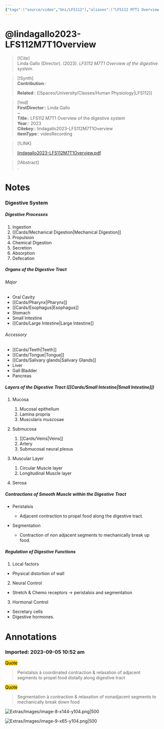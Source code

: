 ```yaml
---
{"tags":["source/video","Uni/LFS112"],"aliases":["LFS112 M7T1 Overview of the digestive system"],"dg-publish":true,"Status":"Watched","Priority":"High","permalink":"/sources/video/lindagallo2023-lfs-112-m7-t1-overview/","dgPassFrontmatter":true}
---
```


# @lindagallo2023-LFS112M7T1Overview

> [!Cite]  
> Linda Gallo (Director). (2023). _LFS112 M7T1 Overview of the digestive system_.  
  
>[!Synth]  
>**Contribution**::  
>  
>**Related**:: [[Spaces/University/Classes/Human Physiology\|LFS112]]
>  
  
>[!md]  
> **FirstDirector**:: Linda Gallo  
~  
> **Title**:: LFS112 M7T1 Overview of the digestive system  
> **Year**:: 2023  
> **Citekey**:: lindagallo2023-LFS112M7T1Overview  
> **itemType**:: videoRecording  
  
> [!LINK]  
>  
> [lindagallo2023-LFS112M7T1Overview.pdf](file:///Users/nathanmaxwell/Zotero/storage/CKEENUFH/lindagallo2023-LFS112M7T1Overview.pdf).  
  
> [!Abstract]  
>.  
>  
# Notes  
### Digestive System

##### Digestive Processes

1. Ingestion
2. [[Cards/Mechanical Digestion\|Mechanical Digestion]]
3. Propulsion
4. Chemical Digestion
5. Secretion
6. Absorption
7. Defecation

##### Organs of the Digestive Tract

###### Major

- Oral Cavity
- [[Cards/Pharynx\|Pharynx]]
- [[Cards/Esophagus\|Esophagus]]
- Stomach
- Small Intestine
- [[Cards/Large Intestine\|Large Intestine]]

###### Accessory

- [[Cards/Teeth\|Teeth]]
- [[Cards/Tongue\|Tongue]]
- [[Cards/Salivary glands\|Salivary Glands]]
- Liver
- Gall Bladder
- Pancreas

##### Layers of the Digestive Tract ([[Cards/Small Intestine\|Small Intestine]])

1. Mucosa
    
    1. Mucosal epithellum
    2. Lamina propria
    3. Muscularis muscosae
2. Submucosa
    
    1. [[Cards/Veins\|Veins]]
    2. Artery
    3. Submucosal neural plexus
3. Muscular Layer
    
    1. Circular Muscle layer
    2. Longitudinal Muscle layer
4. Serosa

##### Contractions of Smooth Muscle within the Digestive Tract

- Peristalsis
    
    - Adjacent contraction to propel food along the digestive tract.
- Segmentation
    
    - Contraction of non adjacent segments to mechanically break up food.

##### Regulation of Digestive Functions

1. Local factors

- Physical distortion of wall

2. Neural Control

- Stretch & Chemo receptors -> peristalsis and segmentation

3. Hormonal Control

- Secretary cells
- Digestive hormones.  
  
  
# Annotations  
  
  

### Imported: 2023-09-05 10:52 am  
  
  
  
<mark style="background-color: #ffd400">Quote</mark>  
> Peristalsis à coordinated contraction & relaxation of adjacent segments to propel food distally along digestive tract  
  
<mark style="background-color: #ffd400">Quote</mark>  
> Segmentation à contraction & relaxation of nonadjacent segments to mechanically break down food  
  
  
>   
  
  
>   
  
  






![Extras/Images/image-8-x144-y104.png|500](/img/user/Extras/Images/image-8-x144-y104.png)

![Extras/Images/image-9-x65-y104.png|500](/img/user/Extras/Images/image-9-x65-y104.png)




